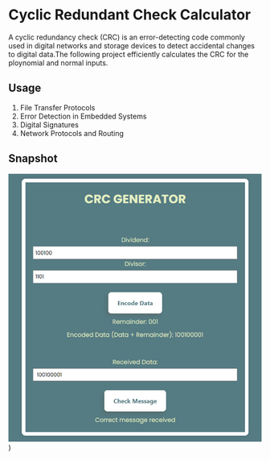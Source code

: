 # Cyclic Redundant Check Calculator

A cyclic redundancy check (CRC) is an error-detecting code commonly used in digital networks and storage devices to detect accidental changes to digital data.The following project efficiently calculates the CRC for the ploynomial and normal inputs.


## Usage
1. File Transfer Protocols
2. Error Detection in Embedded Systems
3. Digital Signatures
4. Network Protocols and Routing


## Snapshot
![Image Alt text](/CRC.png "Optional title"))


